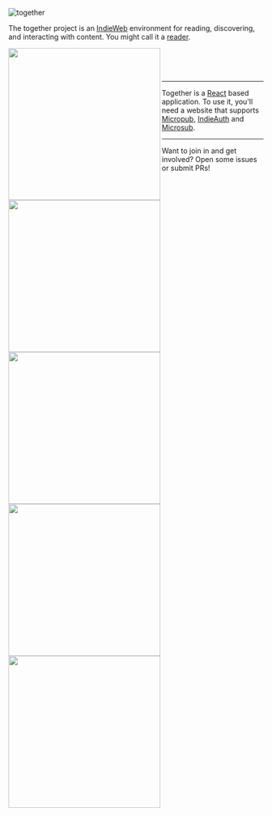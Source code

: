 ![together](together-logo.png)

The together project is an [IndieWeb](http://indieweb.org)
environment for reading, discovering, and interacting with content. You might
call it a [reader](http://indieweb.org/reader).

<a href="https://cleverdevil.io/s/WEGNzGQDyX.jpg">
  <img width="300" align="left" src="https://cleverdevil.io/s/WEGNzGQDyX.jpg">
</a>
<a href="https://cleverdevil.io/s/5wGwiSMpSA.jpg">
  <img width="300" align="left" src="https://cleverdevil.io/s/5wGwiSMpSA.jpg">
</a>
<br>
<a href="https://cleverdevil.io/s/dMFEtVZ4Mh.jpg">
  <img width="300" align="left" src="https://cleverdevil.io/s/dMFEtVZ4Mh.jpg">
</a>
<a href="https://cleverdevil.io/s/LDB4IBtNaD.jpg">
  <img width="300" align="left" src="https://cleverdevil.io/s/LDB4IBtNaD.jpg">
</a>
<br>
<a href="https://cleverdevil.io/s/kBOkpX8GM5.jpg">
  <img width="300" align="left" src="https://cleverdevil.io/s/kBOkpX8GM5.jpg">
</a>

<br>

---

Together is a [React](https://facebook.github.io/react/) based application. To
use it, you'll need a website that supports
[Micropub](https://indieweb.org/Micropub), 
[IndieAuth](https://indieweb.org/IndieAuth) and 
[Microsub](https://indieweb.org/Microsub).

---

Want to join in and get involved? Open some issues or submit PRs!
